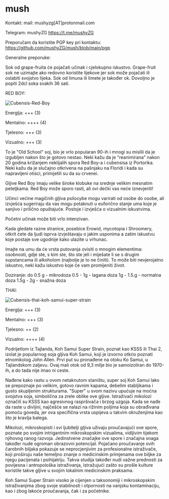 # mush
Kontakt: 
mail: mushyzg[AT]protonmail.com

Telegram: mushyZG https://t.me/mushyZG

Preporučam da koristite PGP key pri kontaktu:
https://github.com/mushyZG/mush/blob/main/pgp

Generalne preporuke:

Sok od grape-fruita će pojačati učinak i cjelokupno iskustvo. Grape-fruit sok ne uzimajte ako redovno koristite lijekove jer sok može pojačati ili oslabiti svojstvo lijeka.
Sok od limuna ili limete je također ok.
Dovoljno je popiti 2dcl soka svakih 36 sati.


RED BOY:

![Cubensis-Red-Boy](https://user-images.githubusercontent.com/100863440/160341249-d0bf2d00-d664-4ebc-848d-bd0bdb55a98d.jpg)

Energíja: +++ (3)

Mentalno: ++++ (4)

Tjelesno: +++ (3)

Vizualno: +++ (3)

To je "Old School" soj, bio je vrlo popularan 90-ih i mnogi su mislili da je izgubljen nakon što je gotovo nestao. Neki kažu da je "reanimirana" nakon 20 godina križanjem neklijalih spora Red Boy-a i cubensisa iz Portorika. Neki kažu da je slučajno otkrivena na pašnjaku na Floridi i kada su napravljeni otisci, primijetili su da su crvenei.

Gljive Red Boy imaju velike široke klobuke na srednje velikim mesnatim peteljkama. Red Boy može sporo rasti, ali ovi dečki vas neće iznevjeriti!

Učinci većine magičnih gljiva psilocybe mogu varirati od osobe do osobe, ali izvješća sugeriraju da vas mogu potaknuti u euforično stanje uma koje je sanjivo i prilično opuštajuće. Postoje i izvješća o vizualnim iskustvima.

Početni učinak može biti vrlo intenzivan.

Kada gledate razne stranice, posebice Erowid, mycotopia i Shroomery, otkrit ćete da ljudi isprva izvještavaju o jakim usponima a zatim iskustvu koje postaje sve ugodnije kako ulazite u vrhunac.

Imajte na umu da će vrsta putovanja ovisiti o mnogim elementima: osobnosti, gdje ste, s kim ste, što ste jeli i miješate li se s drugim supstancama ili alkoholom (najbolje je to ne činiti). To može biti nevjerojatno iskustvo, neki kažu iskustvo koje će vam promijeniti život.

Doziranje:
do 0.5 g - mikrodoza
0.5 - 1g - lagana doza
1g - 1.5.g - normalna doza
1.5g - 2g - snažna doza

THAI:

![Cubensis-thai-koh-samui-super-strain](https://user-images.githubusercontent.com/100863440/160341128-7b593674-d219-4476-8868-ae8931934b85.jpg)

Energíja: +++ (3)

Mentalno: +++ (3)

Tjelesno: ++ (2)

Vizualno: ++++ (4)


Podrijetlom iz Tajlanda, Koh Samui Super Strain, poznat kao KSSS ili Thai 2, izolat je popularnog soja gljiva Koh Samui, koji je izvorno otkrio poznati etnomikolog John Allen. Prvi put su pronađene na otoku Ko Samui, u Tajlandskom zaljevu. Ovaj mali otok od 9,3 milje bio je samoizoliran do 1970-ih, a do tada nije imao ni ceste.

Nađene kako rastu u ovom netaknutom staništu, super soj Koh Samui lako se prepoznaje po velikim, gotovo ravnim kapama, debelim stabljikama i gusto skupljenim strukturama. "Super" u svom nazivu upućuje na moćna svojstva soja, simbolična za zrele oblike ove gljive. Istraživači mikolozi označili su KSSS kao agresivnog raspršivača i brzog uzgoja. Kada se nađe da raste u divljini, najčešće se nalazi na rižinim poljima koja su obrađivana pomoću goveda, jer ova specifična vrsta uspijeva u takvim okruženjima kao što je kravlja balega.

Mikolozi, mikroskopisti i svi ljubitelji gljiva uživaju proučavajući ove spore, poznate po svojim intrigantnim mikroskopskim vizualima, vidljivim tijekom njihovog ranog razvoja. Jedinstvene značajke ove spore i značajna snaga također nude ogroman obrazovni potencijal. Pojačano proučavanje ovih čarobnih biljaka pokazuje se neprocjenjivim za profesionalne istraživače, koji proširuju naše temeljno znanje o medicinskim primjenama ove biljke za njegu pacijenata i psihijatriju. Takva studija također nudi važne prednosti za povijesna i antropološka istraživanja, istražujući zašto su prošle kulture koristile takve gljive u svojim lokalnim medicinskim praksama.

Koh Samui Super Strain visoko je cijenjen u taksonomiji i mikroskopskim istraživanjima zbog svoje stabilnosti i otpornosti na vanjsku kontaminaciju, kao i zbog lakoće proučavanja, čak i za početnike.
